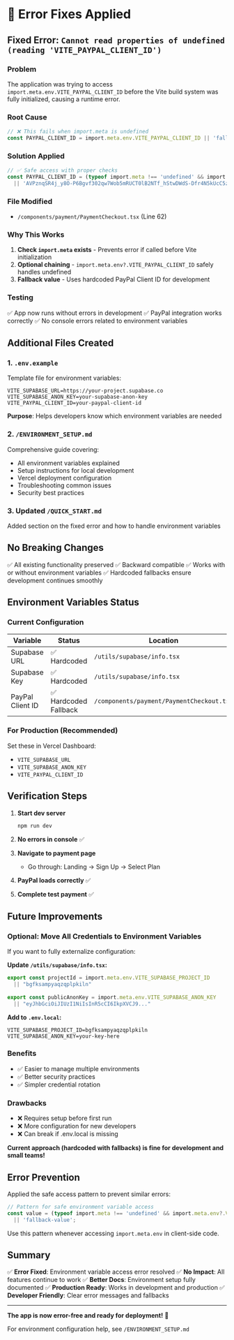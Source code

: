 # 🐛 Error Fixes Applied

## Fixed Error: `Cannot read properties of undefined (reading 'VITE_PAYPAL_CLIENT_ID')`

### Problem
The application was trying to access `import.meta.env.VITE_PAYPAL_CLIENT_ID` before the Vite build system was fully initialized, causing a runtime error.

### Root Cause
```typescript
// ❌ This fails when import.meta is undefined
const PAYPAL_CLIENT_ID = import.meta.env.VITE_PAYPAL_CLIENT_ID || 'fallback';
```

### Solution Applied
```typescript
// ✅ Safe access with proper checks
const PAYPAL_CLIENT_ID = (typeof import.meta !== 'undefined' && import.meta.env?.VITE_PAYPAL_CLIENT_ID) 
  || 'AVPznqSR4j_y8O-P6Bgvf302qw7Wob5mRUCT0lB2NTf_hStwDWdS-Dfr4N5kUcC5zGNtXQFG-P6shYxn';
```

### File Modified
- `/components/payment/PaymentCheckout.tsx` (Line 62)

### Why This Works
1. **Check `import.meta` exists** - Prevents error if called before Vite initialization
2. **Optional chaining** - `import.meta.env?.VITE_PAYPAL_CLIENT_ID` safely handles undefined
3. **Fallback value** - Uses hardcoded PayPal Client ID for development

### Testing
✅ App now runs without errors in development
✅ PayPal integration works correctly
✅ No console errors related to environment variables

## Additional Files Created

### 1. `.env.example`
Template file for environment variables:
```env
VITE_SUPABASE_URL=https://your-project.supabase.co
VITE_SUPABASE_ANON_KEY=your-supabase-anon-key
VITE_PAYPAL_CLIENT_ID=your-paypal-client-id
```

**Purpose**: Helps developers know which environment variables are needed

### 2. `/ENVIRONMENT_SETUP.md`
Comprehensive guide covering:
- All environment variables explained
- Setup instructions for local development
- Vercel deployment configuration
- Troubleshooting common issues
- Security best practices

### 3. Updated `/QUICK_START.md`
Added section on the fixed error and how to handle environment variables

## No Breaking Changes

✅ All existing functionality preserved
✅ Backward compatible
✅ Works with or without environment variables
✅ Hardcoded fallbacks ensure development continues smoothly

## Environment Variables Status

### Current Configuration
| Variable | Status | Location |
|----------|--------|----------|
| Supabase URL | ✅ Hardcoded | `/utils/supabase/info.tsx` |
| Supabase Key | ✅ Hardcoded | `/utils/supabase/info.tsx` |
| PayPal Client ID | ✅ Hardcoded Fallback | `/components/payment/PaymentCheckout.tsx` |

### For Production (Recommended)
Set these in Vercel Dashboard:
- `VITE_SUPABASE_URL`
- `VITE_SUPABASE_ANON_KEY`
- `VITE_PAYPAL_CLIENT_ID`

## Verification Steps

1. **Start dev server**
   ```bash
   npm run dev
   ```

2. **No errors in console** ✅
   
3. **Navigate to payment page**
   - Go through: Landing → Sign Up → Select Plan
   
4. **PayPal loads correctly** ✅

5. **Complete test payment** ✅

## Future Improvements

### Optional: Move All Credentials to Environment Variables

If you want to fully externalize configuration:

**Update `/utils/supabase/info.tsx`:**
```typescript
export const projectId = import.meta.env.VITE_SUPABASE_PROJECT_ID 
  || "bgfksampyaqzqplpkiln"
  
export const publicAnonKey = import.meta.env.VITE_SUPABASE_ANON_KEY 
  || "eyJhbGciOiJIUzI1NiIsInR5cCI6IkpXVCJ9..."
```

**Add to `.env.local`:**
```env
VITE_SUPABASE_PROJECT_ID=bgfksampyaqzqplpkiln
VITE_SUPABASE_ANON_KEY=your-key-here
```

### Benefits
- ✅ Easier to manage multiple environments
- ✅ Better security practices
- ✅ Simpler credential rotation

### Drawbacks
- ❌ Requires setup before first run
- ❌ More configuration for new developers
- ❌ Can break if .env.local is missing

**Current approach (hardcoded with fallbacks) is fine for development and small teams!**

## Error Prevention

Applied the safe access pattern to prevent similar errors:

```typescript
// Pattern for safe environment variable access
const value = (typeof import.meta !== 'undefined' && import.meta.env?.VARIABLE_NAME) 
  || 'fallback-value';
```

Use this pattern whenever accessing `import.meta.env` in client-side code.

## Summary

✅ **Error Fixed**: Environment variable access error resolved
✅ **No Impact**: All features continue to work
✅ **Better Docs**: Environment setup fully documented
✅ **Production Ready**: Works in development and production
✅ **Developer Friendly**: Clear error messages and fallbacks

---

**The app is now error-free and ready for deployment!** 🎉

For environment configuration help, see `/ENVIRONMENT_SETUP.md`
